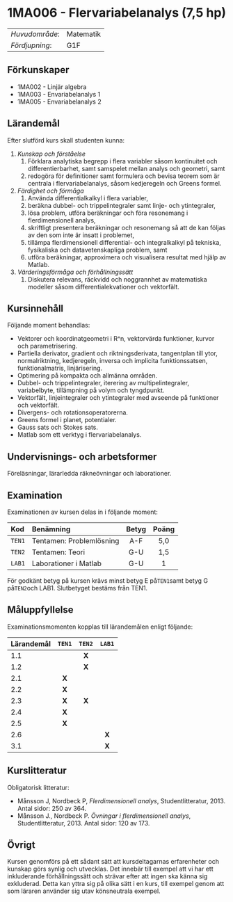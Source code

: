 # 1MA006 - Flervariabelanalys (7,5 hp)

|     |     |
| --- | --- | 
| *Huvudområde*: | Matematik | 
| *Fördjupning*: | G1F | 

## Förkunskaper

- 1MA002 - Linjär algebra 
- 1MA003 - Envariabelanalys 1
- 1MA005 - Envariabelanalys 2 

## Lärandemål

Efter slutförd kurs skall studenten kunna:

1. *Kunskap och förståelse*
    1. Förklara analytiska begrepp i flera variabler såsom kontinuitet och differentierbarhet, samt samspelet mellan analys och geometri, samt
    2. redogöra för definitioner samt formulera och bevisa teorem som är centrala i flervariabelanalys, såsom kedjeregeln och Greens formel.
2. *Färdighet och förmåga*
    1. Använda differentialkalkyl i flera variabler,
    2. beräkna dubbel- och trippelintegraler samt linje- och ytintegraler,
    3. lösa problem, utföra beräkningar och föra resonemang i flerdimensionell analys,
    4. skriftligt presentera beräkningar och resonemang så att de kan följas av den som inte är insatt i problemet,
    5. tillämpa flerdimensionell differential- och integralkalkyl på tekniska, fysikaliska och datavetenskapliga problem, samt
    6. utföra beräkningar, approximera och visualisera resultat med hjälp av Matlab.
3. *Värderingsförmåga och förhållningssätt*
    1. Diskutera relevans, räckvidd och noggrannhet av matematiska modeller såsom differentialekvationer och vektorfält.


## Kursinnehåll

Följande moment behandlas:

- Vektorer och koordinatgeometri i R^n, vektorvärda funktioner, kurvor och parametrisering.
- Partiella derivator, gradient och riktningsderivata, tangentplan till ytor, normalriktning, kedjeregeln, inversa och implicita funktionssatsen, funktionalmatris, linjärisering.
- Optimering på kompakta och allmänna områden.
- Dubbel- och trippelintegraler, iterering av multipelintegraler, variabelbyte, tillämpning på volym och tyngdpunkt.
- Vektorfält, linjeintegraler och ytintegraler med avseende på funktioner och vektorfält.
- Divergens- och rotationsoperatorerna.
- Greens formel i planet, potentialer.
- Gauss sats och Stokes sats.
- Matlab som ett verktyg i flervariabelanalys.


## Undervisnings- och arbetsformer

Föreläsningar, lärarledda räkneövningar och laborationer.

## Examination

Examinationen av kursen delas in i följande moment:

| Kod  | Benämning                 | Betyg | Poäng |  
| :--- | :------------------------ | :---: | :---: |  
|`TEN1`| Tentamen: Problemlösning  | A-F   | 5,0   |  
|`TEN2`| Tentamen: Teori           | G-U   | 1,5   |  
|`LAB1`| Laborationer i Matlab      | G-U   | 1     |  


För godkänt betyg på kursen krävs minst betyg E på`TEN1`samt betyg G på`TEN2`och LAB1. Slutbetyget bestäms från TEN1.

## Måluppfyllelse

Examinationsmomenten kopplas till lärandemålen enligt följande:

| Lärandemål |`TEN1` |`TEN2` |`LAB1` |  
| :--------- | :---: | :---: | :---: |  
| 1.1        |       | **X** |       |  
| 1.2        |       | **X** |       |  
| 2.1        | **X** |       |       |  
| 2.2        | **X** |       |       |  
| 2.3        | **X** | **X** |       |  
| 2.4        | **X** |       |       |  
| 2.5        | **X** |       |       |  
| 2.6        |       |       | **X** |  
| 3.1        |       |       | **X** |  


## Kurslitteratur

Obligatorisk litteratur: 

- Månsson J, Nordbeck P, *Flerdimensionell analys*, Studentlitteratur, 2013. Antal sidor: 250 av 364. 
- Månsson J., Nordbeck P. *Övningar i flerdimensionell analys*, Studentlitteratur, 2013. Antal sidor: 120 av 173. 

## Övrigt

Kursen genomförs på ett sådant sätt att kursdeltagarnas erfarenheter och kunskap görs synlig och utvecklas. Det innebär till exempel att vi har ett inkluderande förhållningssätt och strävar efter att ingen ska känna sig exkluderad. Detta kan yttra sig på olika sätt i en kurs, till exempel genom att som läraren använder sig utav könsneutrala exempel.
